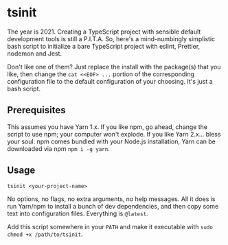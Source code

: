# tsinit

The year is 2021. Creating a TypeScript project with sensible default development tools is still a P.I.T.A. So, here's a mind-numbingly simplistic bash script to initialize a bare TypeScript project with eslint, Prettier, nodemon and Jest.

Don't like one of them? Just replace the install with the package(s) that you like, then change the `cat <<EOF> ...` portion of the corresponding configuration file to the default configuration of your choosing. It's just a bash script.

## Prerequisites

This assumes you have Yarn 1.x. If you like npm, go ahead, change the script to use npm; your computer won't explode. If you like Yarn 2.x... bless your soul. npm comes bundled with your Node.js installation, Yarn can be downloaded via npm `npm i -g yarn`.


## Usage
`tsinit <your-project-name>`

No options, no flags, no extra arguments, no help messages. All it does is run Yarn/npm to install a bunch of dev dependencies, and then copy some text into configuration files. Everything is `@latest`.

Add this script somewhere in your `PATH` and make it executable with `sudo chmod +x /path/to/tsinit`.

